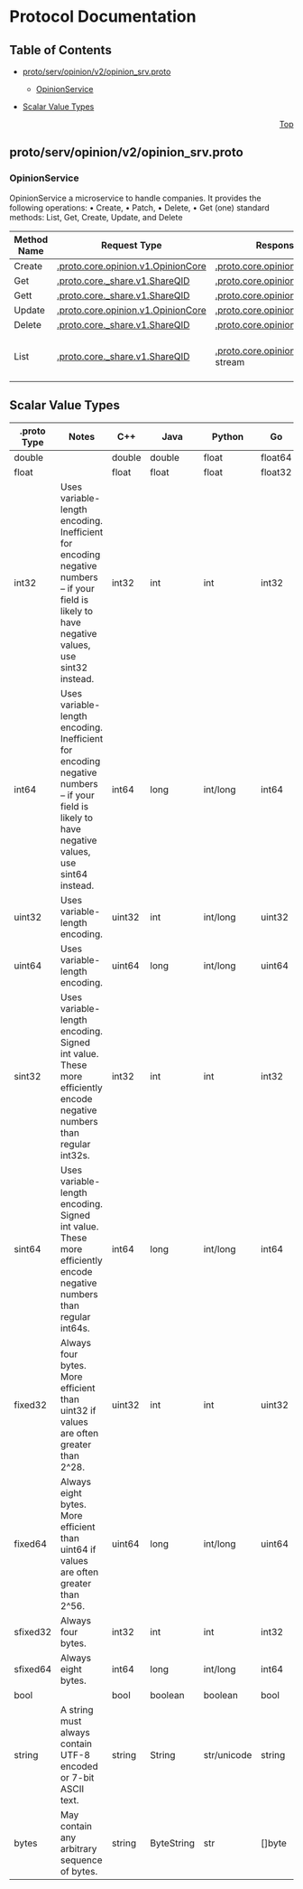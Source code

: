 # Protocol Documentation
<a name="top"></a>

## Table of Contents

- [proto/serv/opinion/v2/opinion_srv.proto](#proto_serv_opinion_v2_opinion_srv-proto)
    - [OpinionService](#proto-serv-opinion-v2-OpinionService)
  
- [Scalar Value Types](#scalar-value-types)



<a name="proto_serv_opinion_v2_opinion_srv-proto"></a>
<p align="right"><a href="#top">Top</a></p>

## proto/serv/opinion/v2/opinion_srv.proto


 

 

 


<a name="proto-serv-opinion-v2-OpinionService"></a>

### OpinionService
OpinionService
a microservice to handle companies. It provides the following operations:
• Create, • Patch, • Delete, • Get (one)
standard methods: List, Get, Create, Update, and Delete

| Method Name | Request Type | Response Type | Description |
| ----------- | ------------ | ------------- | ------------|
| Create | [.proto.core.opinion.v1.OpinionCore](#proto-core-opinion-v1-OpinionCore) | [.proto.core.opinion.v1.OpinionCore](#proto-core-opinion-v1-OpinionCore) | Create |
| Get | [.proto.core._share.v1.ShareQID](#proto-core-_share-v1-ShareQID) | [.proto.core.opinion.v1.OpinionCore](#proto-core-opinion-v1-OpinionCore) | Get |
| Gett | [.proto.core._share.v1.ShareQID](#proto-core-_share-v1-ShareQID) | [.proto.core.opinion.v1.OpinionCore](#proto-core-opinion-v1-OpinionCore) | Gett |
| Update | [.proto.core.opinion.v1.OpinionCore](#proto-core-opinion-v1-OpinionCore) | [.proto.core.opinion.v1.OpinionCore](#proto-core-opinion-v1-OpinionCore) | Update |
| Delete | [.proto.core._share.v1.ShareQID](#proto-core-_share-v1-ShareQID) | [.proto.core.opinion.v1.OpinionCore](#proto-core-opinion-v1-OpinionCore) | Delete |
| List | [.proto.core._share.v1.ShareQID](#proto-core-_share-v1-ShareQID) | [.proto.core.opinion.v1.OpinionCore](#proto-core-opinion-v1-OpinionCore) stream | List - stream opinins of a user |

 



## Scalar Value Types

| .proto Type | Notes | C++ | Java | Python | Go | C# | PHP | Ruby |
| ----------- | ----- | --- | ---- | ------ | -- | -- | --- | ---- |
| <a name="double" /> double |  | double | double | float | float64 | double | float | Float |
| <a name="float" /> float |  | float | float | float | float32 | float | float | Float |
| <a name="int32" /> int32 | Uses variable-length encoding. Inefficient for encoding negative numbers – if your field is likely to have negative values, use sint32 instead. | int32 | int | int | int32 | int | integer | Bignum or Fixnum (as required) |
| <a name="int64" /> int64 | Uses variable-length encoding. Inefficient for encoding negative numbers – if your field is likely to have negative values, use sint64 instead. | int64 | long | int/long | int64 | long | integer/string | Bignum |
| <a name="uint32" /> uint32 | Uses variable-length encoding. | uint32 | int | int/long | uint32 | uint | integer | Bignum or Fixnum (as required) |
| <a name="uint64" /> uint64 | Uses variable-length encoding. | uint64 | long | int/long | uint64 | ulong | integer/string | Bignum or Fixnum (as required) |
| <a name="sint32" /> sint32 | Uses variable-length encoding. Signed int value. These more efficiently encode negative numbers than regular int32s. | int32 | int | int | int32 | int | integer | Bignum or Fixnum (as required) |
| <a name="sint64" /> sint64 | Uses variable-length encoding. Signed int value. These more efficiently encode negative numbers than regular int64s. | int64 | long | int/long | int64 | long | integer/string | Bignum |
| <a name="fixed32" /> fixed32 | Always four bytes. More efficient than uint32 if values are often greater than 2^28. | uint32 | int | int | uint32 | uint | integer | Bignum or Fixnum (as required) |
| <a name="fixed64" /> fixed64 | Always eight bytes. More efficient than uint64 if values are often greater than 2^56. | uint64 | long | int/long | uint64 | ulong | integer/string | Bignum |
| <a name="sfixed32" /> sfixed32 | Always four bytes. | int32 | int | int | int32 | int | integer | Bignum or Fixnum (as required) |
| <a name="sfixed64" /> sfixed64 | Always eight bytes. | int64 | long | int/long | int64 | long | integer/string | Bignum |
| <a name="bool" /> bool |  | bool | boolean | boolean | bool | bool | boolean | TrueClass/FalseClass |
| <a name="string" /> string | A string must always contain UTF-8 encoded or 7-bit ASCII text. | string | String | str/unicode | string | string | string | String (UTF-8) |
| <a name="bytes" /> bytes | May contain any arbitrary sequence of bytes. | string | ByteString | str | []byte | ByteString | string | String (ASCII-8BIT) |

